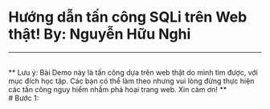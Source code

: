 # Hướng dẫn tấn công SQLi trên Web thật!                                                     By: Nguyễn Hữu Nghi
***
<br>
** Lưu ý: Bài Demo này là tấn công dựa trên web thật do mình tìm được, với mục đích học tập. Các bạn có thể làm theo nhưng vui lòng đừng thực hiện các tấn công nguy hiểm nhầm phá hoại trang web. Xin cảm ơn! **
<br>
# Bước 1:

